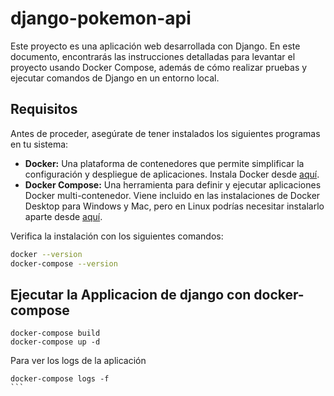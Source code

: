 # django-pokemon-api

Este proyecto es una aplicación web desarrollada con Django. En este documento, encontrarás las instrucciones detalladas para levantar el proyecto usando Docker Compose, además de cómo realizar pruebas y ejecutar comandos de Django en un entorno local.

## Requisitos
Antes de proceder, asegúrate de tener instalados los siguientes programas en tu sistema:

- **Docker:** Una plataforma de contenedores que permite simplificar la configuración y despliegue de aplicaciones. Instala Docker desde [aquí](https://www.docker.com/get-started).
- **Docker Compose:** Una herramienta para definir y ejecutar aplicaciones Docker multi-contenedor. Viene incluido en las instalaciones de Docker Desktop para Windows y Mac, pero en Linux podrías necesitar instalarlo aparte desde [aquí](https://docs.docker.com/compose/install/).

Verifica la instalación con los siguientes comandos:

```bash
docker --version
docker-compose --version
```

## Ejecutar la Applicacion de django con docker-compose

```
docker-compose build
docker-compose up -d
```
 Para ver los logs de la aplicación 
````
docker-compose logs -f
```


